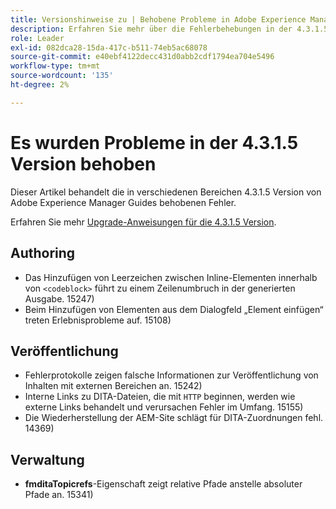 ```yaml
---
title: Versionshinweise zu | Behobene Probleme in Adobe Experience Manager Guides 4.3.1.5
description: Erfahren Sie mehr über die Fehlerbehebungen in der 4.3.1.5 Version von Adobe Experience Manager Guides
role: Leader
exl-id: 082dca28-15da-417c-b511-74eb5ac68078
source-git-commit: e40ebf4122decc431d0abb2cdf1794ea704e5496
workflow-type: tm+mt
source-wordcount: '135'
ht-degree: 2%

---
```


# Es wurden Probleme in der 4.3.1.5 Version behoben


Dieser Artikel behandelt die in verschiedenen Bereichen 4.3.1.5 Version von Adobe Experience Manager Guides behobenen Fehler.



Erfahren Sie mehr [Upgrade-Anweisungen für die 4.3.1.5 Version](../release-info/upgrade-instructions-4-3-1-5.md).


## Authoring

- Das Hinzufügen von Leerzeichen zwischen Inline-Elementen innerhalb von `<codeblock>` führt zu einem Zeilenumbruch in der generierten Ausgabe. 15247)
- Beim Hinzufügen von Elementen aus dem Dialogfeld „Element einfügen“ treten Erlebnisprobleme auf. 15108)

## Veröffentlichung

- Fehlerprotokolle zeigen falsche Informationen zur Veröffentlichung von Inhalten mit externen Bereichen an. 15242)
- Interne Links zu DITA-Dateien, die mit `HTTP` beginnen, werden wie externe Links behandelt und verursachen Fehler im Umfang. 15155)
- Die Wiederherstellung der AEM-Site schlägt für DITA-Zuordnungen fehl. 14369)

## Verwaltung

- **fmditaTopicrefs**-Eigenschaft zeigt relative Pfade anstelle absoluter Pfade an. 15341)
